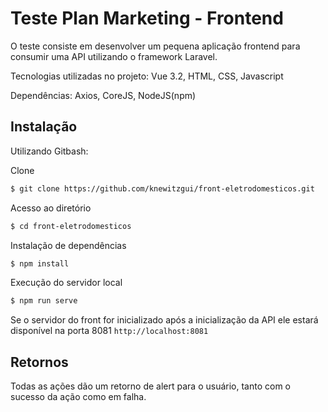 # Teste Plan Marketing - Frontend

O teste consiste em desenvolver um pequena aplicação frontend para consumir uma API utilizando o framework Laravel.

Tecnologias utilizadas no projeto: Vue 3.2, HTML, CSS, Javascript

Dependências: Axios, CoreJS, NodeJS(npm)

## Instalação
Utilizando Gitbash:

Clone
```bash
$ git clone https://github.com/knewitzgui/front-eletrodomesticos.git
```

Acesso ao diretório
```bash
$ cd front-eletrodomesticos
```

Instalação de dependências
```bash
$ npm install
```

Execução do servidor local
```bash
$ npm run serve
```
Se o servidor do front for inicializado após a inicialização da API ele estará disponível na porta 8081
``
http://localhost:8081
``

## Retornos

Todas as ações dão um retorno de alert para o usuário, tanto com o sucesso da ação como em falha.
